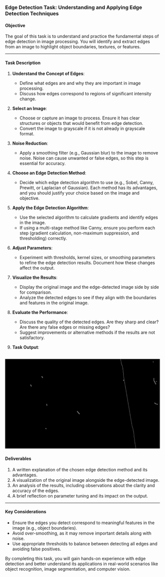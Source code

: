 ### Edge Detection Task: Understanding and Applying Edge Detection Techniques

#### **Objective**
The goal of this task is to understand and practice the fundamental steps of edge detection in image processing. You will identify and extract edges from an image to highlight object boundaries, textures, or features.

---

#### **Task Description**

1. **Understand the Concept of Edges**:
   - Define what edges are and why they are important in image processing.
   - Discuss how edges correspond to regions of significant intensity change.

2. **Select an Image**:
   - Choose or capture an image to process. Ensure it has clear structures or objects that would benefit from edge detection.
   - Convert the image to grayscale if it is not already in grayscale format.

3. **Noise Reduction**:
   - Apply a smoothing filter (e.g., Gaussian blur) to the image to remove noise. Noise can cause unwanted or false edges, so this step is essential for accuracy.

4. **Choose an Edge Detection Method**:
   - Decide which edge detection algorithm to use (e.g., Sobel, Canny, Prewitt, or Laplacian of Gaussian). Each method has its advantages, and you should justify your choice based on the image and objective.
   
5. **Apply the Edge Detection Algorithm**:
   - Use the selected algorithm to calculate gradients and identify edges in the image.
   - If using a multi-stage method like Canny, ensure you perform each step (gradient calculation, non-maximum suppression, and thresholding) correctly.

6. **Adjust Parameters**:
   - Experiment with thresholds, kernel sizes, or smoothing parameters to refine the edge detection results. Document how these changes affect the output.

7. **Visualize the Results**:
   - Display the original image and the edge-detected image side by side for comparison.
   - Analyze the detected edges to see if they align with the boundaries and features in the original image.

8. **Evaluate the Performance**:
   - Discuss the quality of the detected edges. Are they sharp and clear? Are there any false edges or missing edges?
   - Suggest improvements or alternative methods if the results are not satisfactory.
   
9. **Task Output**:

![alt text](output.jpg)
---

#### **Deliverables**
1. A written explanation of the chosen edge detection method and its advantages.
2. A visualization of the original image alongside the edge-detected image.
3. An analysis of the results, including observations about the clarity and accuracy of the edges.
4. A brief reflection on parameter tuning and its impact on the output.

---

#### **Key Considerations**
- Ensure the edges you detect correspond to meaningful features in the image (e.g., object boundaries).
- Avoid over-smoothing, as it may remove important details along with noise.
- Use appropriate thresholds to balance between detecting all edges and avoiding false positives.

By completing this task, you will gain hands-on experience with edge detection and better understand its applications in real-world scenarios like object recognition, image segmentation, and computer vision.